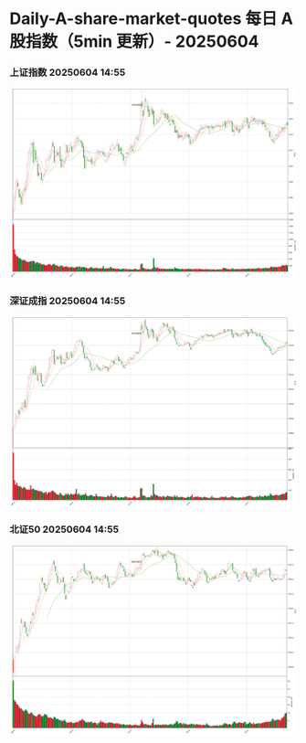 
# Daily-A-share-market-quotes 每日 A 股指数（5min 更新）- 20250604

### 上证指数 20250604 14:55
![](./fig/2025/6/20250604-sh000001.png)

### 深证成指 20250604 14:55
![](./fig/2025/6/20250604-sz399001.png)

### 北证50 20250604 14:55
![](./fig/2025/6/20250604-bj899050.png)
